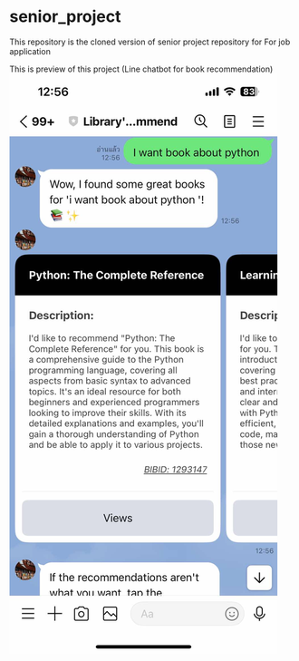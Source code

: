 # senior_project
This repository is the cloned version of senior project repository for For job application

This is preview of this project (Line chatbot for book recommendation)
![Alt text](Picture_Readme/Real_UI_2.jpg)
